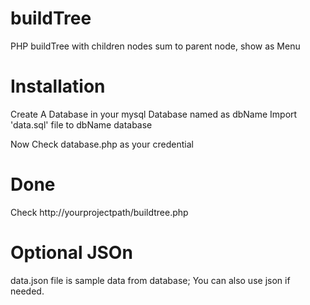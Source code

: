 # buildTree
PHP buildTree with children nodes sum to parent node, show as Menu

# Installation
Create A Database in your mysql Database named as dbName 
Import 'data.sql' file to dbName database

Now Check database.php as your credential

# Done
Check http://yourprojectpath/buildtree.php


# Optional JSOn
data.json file is sample data from database;
You can also use json if needed. 


